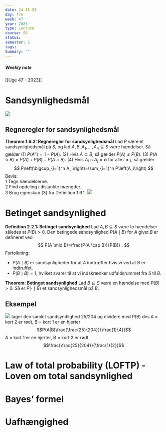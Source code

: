 ```yaml
---
date: 24-11-23
day: fre
week: 47
year: 2023
type: Lecture
course: SS
status: 
semester: 2
tags:
Summary: ""
---
```

##### Weekly note
[[Uge 47 - 2023]]

# Sandsynlighedsmål
![](https://i.imgur.com/XOK7xhd.png)
## Regneregler for sandsynlighedsmål
**Theorem 1.6.2: Regneregler for sandsynlighedsmål**
Lad $P$ være et sandsynlighedsmål på $S$, og lad $A, B, A_1, \ldots, A_n \subseteq S$ være hændelser. Så gælder
(1) $P\left(A^c\right)=1-P(A)$.
(2) Hvis $A \subseteq B$, så gælder $P(A) \leq P(B)$.
(3) $P(A \cup B)=P(A)+P(B)-P(A \cap B)$.
(4) Hvis $A_i \cap A_j=\emptyset$ for alle $i \neq j$, så gælder
$$
P\left(\bigcup_{i=1}^n A_i\right)=\sum_{i=1}^n P\left(A_i\right)
$$
Bevis:  
1 Tegn hændelserne.  
2 Find opdeling i disjunkte mængder.  
3 Brug egenskab (3) fra Definition 1.6.1.
![](https://i.imgur.com/WGs6fUR.png)
# Betinget sandsynlighed
**Definition 2.2.1: Betinget sandsynlighed**
Lad $A, B \subseteq S$ være to hændelser således at $P(B)>0$. Den betingede sandsynlighed $P(A \mid B)$ for $A$ givet $B$ er defineret ved
$$
P(A \mid B)=\frac{P(A \cap B)}{P(B)} .
$$
Fortolkning:
- $P(A \mid B)$ er sandsynligheder for at $A$ indtræffer hvis vi ved at $B$ er indtruffet.
- $P(B \mid B)=1$, hvilket svarer til at vi indskrænker udfaldsrummet fra $S$ til $B$.

**Theorem: Betinget sandsynlighed**
Lad $B \subseteq S$ være en hændelse med $P(B)>0$. Så er $P(\cdot \mid B)$ et sandsynlighedsmål på $B$.
## Eksempel
![](https://i.imgur.com/CpxgwIU.png)
tager den samlet sandsyndlighed 25/204 og dividere med P(B) dvs
A = kort 2 er rødt, B = kort 1 er en hjerter
$$P(A|B)\frac{\frac{25}{204}}{\frac{1}{4}}$$
A = kort 1 er en hjerter, B = kort 2 er rødt
$$\frac{\frac{25}{204}}{\frac{1}{2}}$$
# Law of total probability (LOFTP) - Loven om total sandsynlighed
# Bayes’ formel
# Uafhængighed
